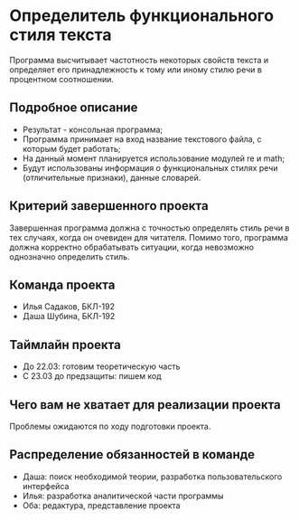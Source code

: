 # Определитель функционального стиля текста

Программа высчитывает частотность некоторых свойств текста и определяет его принадлежность к тому или иному стилю речи в процентном соотношении.

## Подробное описание

- Результат - консольная программа;
- Программа принимает на вход название текстового файла, с которым будет работать;
- На данный момент планируется использование модулей re и math;
- Будут использованы информация о функциональных стилях речи (отличительные признаки), данные словарей.

## Критерий завершенного проекта

Завершенная программа должна с точностью определять стиль речи в тех случаях, когда он очевиден для читателя. Помимо того, программа должна корректно обрабатывать ситуации, когда невозможно однозначно определить стиль.

## Команда проекта

- Илья Садаков, БКЛ-192
- Даша Шубина, БКЛ-192

## Таймлайн проекта

- До 22.03: готовим теоретическую часть
- С 23.03 до предзащиты: пишем код

## Чего вам не хватает для реализации проекта

Проблемы ожидаются по ходу подготовки проекта.

## Распределение обязанностей в команде

- Даша: поиск необходимой теории, разработка пользовательского интерфейса
- Илья: разработка аналитической части программы
- Оба: редактура, представление проекта
